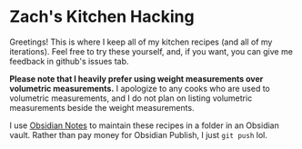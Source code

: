 # Zach's Kitchen Hacking
Greetings! This is where I keep all of my kitchen recipes (and all of my iterations). Feel free to try these yourself, and, if you want, you can give me feedback in github's issues tab.

**Please note that I heavily prefer using weight measurements over volumetric measurements.** I apologize to any cooks who are used to volumetric measurements, and I do not plan on listing volumetric measurements beside the weight measurements.

I use [Obsidian Notes](https:obsidian.md) to maintain these recipes in a folder in an Obsidian vault. Rather than pay money for Obsidian Publish, I just `git push` lol.